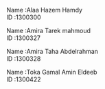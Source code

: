  Name :Alaa Hazem Hamdy             
 ID :1300300

 Name :Amira Tarek mahmoud              
 ID :1300327

 Name :Amira Taha Abdelrahman          
 ID :1300328

 Name :Toka Gamal Amin Eldeeb           
 ID :1300422

